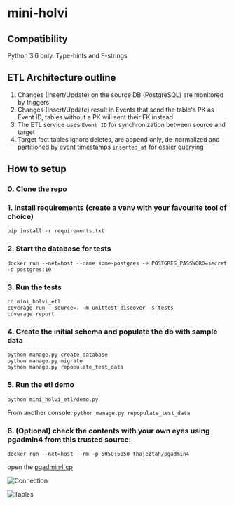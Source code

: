 # mini-holvi

## Compatibility
Python 3.6 only. Type-hints and F-strings

## ETL Architecture outline

1. Changes (Insert/Update) on the source DB (PostgreSQL) are monitored by triggers
2. Changes (Insert/Update) result in Events that send the table's PK as Event ID, 
tables without a PK will sent their FK instead
3. The ETL service uses `Event ID` for synchronization between source and target
4. Target fact tables ignore deletes, are append only, 
de-normalized and partitioned by event timestamps `inserted_at` for easier querying

## How to setup

### 0. Clone the repo

### 1. Install requirements (create a venv with your favourite tool of choice)
```pip install -r requirements.txt```

### 2. Start the database for tests
```docker run --net=host --name some-postgres -e POSTGRES_PASSWORD=secret -d postgres:10```

### 3. Run the tests
```
cd mini_holvi_etl
coverage run --source=. -m unittest discover -s tests
coverage report
```

### 4. Create the initial schema and populate the db with sample data
```
python manage.py create_database
python manage.py migrate
python manage.py repopulate_test_data
```

### 5. Run the etl demo
```python mini_holvi_etl/demo.py```

From another console: ```python manage.py repopulate_test_data``` 

### 6. (Optional) check the contents with your own eyes using pgadmin4 from this trusted source:
```
docker run --net=host --rm -p 5050:5050 thajeztah/pgadmin4
```
open the [pgadmin4 cp](localhost:5050)

![Connection](misc/pic2.png)

![Tables](misc/pic1.png)
